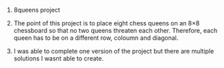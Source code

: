 1. 8queens project


2. The point of this project is to place eight chess queens on an 8×8 chessboard so that no two queens threaten each other. Therefore, each queen has to be on a different row, coloumn and diagonal.


3. I was able to complete one version of the project but there are multiple solutions I wasnt able to create.
